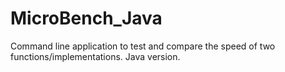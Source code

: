 # MicroBench_Java
Command line application to test and compare the speed of two functions/implementations. Java version.
